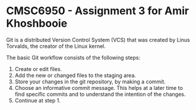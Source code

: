 # CMSC6950 - Assignment 3 for Amir Khoshbooie
Git is a distributed Version Control System (VCS) that was created by
Linus Torvalds, the creator of the Linux kernel.


The basic Git workflow consists of the following steps: 

1. Create or edit files.
2. Add the new or changed files to the staging area.
3. Store your changes in the git repository, by making a commit.
4. Choose an informative commit message. This helps at a later time to find
   specific commits and to understand the intention of the changes.
5. Continue at step 1. 


